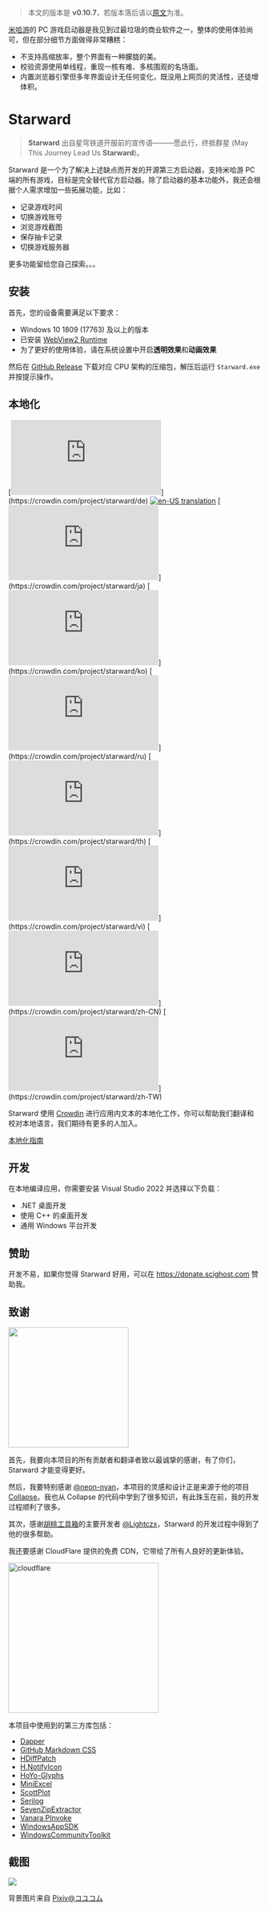 > 本文的版本是 **v0.10.7**，若版本落后请以[原文](../README.md)为准。


[米哈游](https://www.mihoyo.com)的 PC 游戏启动器是我见到过最垃圾的商业软件之一，整体的使用体验尚可，但在部分细节方面做得非常糟糕：

- 不支持高缩放率，整个界面有一种朦胧的美。
- 校验资源使用单线程，重现一核有难、多核围观的名场面。
- 内置浏览器引擎但多年界面设计无任何变化，既没用上网页的灵活性，还徒增体积。


# Starward

> **Starward** 出自星穹铁道开服前的宣传语———愿此行，终抵群星 (May This Journey Lead Us **Starward**)。

Starward 是一个为了解决上述缺点而开发的开源第三方启动器，支持米哈游 PC 端的所有游戏，目标是完全替代官方启动器。除了启动器的基本功能外，我还会根据个人需求增加一些拓展功能，比如：

-  记录游戏时间
-  切换游戏账号
-  浏览游戏截图
-  保存抽卡记录
-  切换游戏服务器

更多功能留给您自己探索。。。


## 安装

首先，您的设备需要满足以下要求：

- Windows 10 1809 (17763) 及以上的版本
- 已安装 [WebView2 Runtime](https://developer.microsoft.com/microsoft-edge/webview2)
- 为了更好的使用体验，请在系统设置中开启**透明效果**和**动画效果**

然后在 [GitHub Release](https://github.com/Scighost/Starward/releases) 下载对应 CPU 架构的压缩包，解压后运行 `Starward.exe` 并按提示操作。


## 本地化

[![de-DE translation](https://img.shields.io/badge/dynamic/json?color=blue&label=de-DE&style=flat&logo=crowdin&query=%24.progress[?(@.data.languageId==%27de%27)].data.translationProgress&url=https%3A%2F%2Fbadges.awesome-crowdin.com%2Fstats-15878835-595799.json)](https://crowdin.com/project/starward/de)
[![en-US translation](https://img.shields.io/badge/any_text-100%25-blue?logo=crowdin&label=en-US)](https://crowdin.com/project/starward)
[![ja-JP translation](https://img.shields.io/badge/dynamic/json?color=blue&label=ja-JP&style=flat&logo=crowdin&query=%24.progress[?(@.data.languageId==%27ja%27)].data.translationProgress&url=https%3A%2F%2Fbadges.awesome-crowdin.com%2Fstats-15878835-595799.json)](https://crowdin.com/project/starward/ja)
[![ko-KR translation](https://img.shields.io/badge/dynamic/json?color=blue&label=ko-KR&style=flat&logo=crowdin&query=%24.progress[?(@.data.languageId==%27ko%27)].data.translationProgress&url=https%3A%2F%2Fbadges.awesome-crowdin.com%2Fstats-15878835-595799.json)](https://crowdin.com/project/starward/ko)
[![ru-RU translation](https://img.shields.io/badge/dynamic/json?color=blue&label=ru-RU&style=flat&logo=crowdin&query=%24.progress[?(@.data.languageId==%27ru%27)].data.translationProgress&url=https%3A%2F%2Fbadges.awesome-crowdin.com%2Fstats-15878835-595799.json)](https://crowdin.com/project/starward/ru)
[![th-TH translation](https://img.shields.io/badge/dynamic/json?color=blue&label=th-TH&style=flat&logo=crowdin&query=%24.progress[?(@.data.languageId==%27th%27)].data.translationProgress&url=https%3A%2F%2Fbadges.awesome-crowdin.com%2Fstats-15878835-595799.json)](https://crowdin.com/project/starward/th)
[![vi-VN translation](https://img.shields.io/badge/dynamic/json?color=blue&label=vi-VN&style=flat&logo=crowdin&query=%24.progress[?(@.data.languageId==%27vi%27)].data.translationProgress&url=https%3A%2F%2Fbadges.awesome-crowdin.com%2Fstats-15878835-595799.json)](https://crowdin.com/project/starward/vi)
[![zh-CN translation](https://img.shields.io/badge/dynamic/json?color=blue&label=zh-CN&style=flat&logo=crowdin&query=%24.progress[?(@.data.languageId==%27zh-CN%27)].data.translationProgress&url=https%3A%2F%2Fbadges.awesome-crowdin.com%2Fstats-15878835-595799.json)](https://crowdin.com/project/starward/zh-CN)
[![zh-TW translation](https://img.shields.io/badge/dynamic/json?color=blue&label=zh-TW&style=flat&logo=crowdin&query=%24.progress[?(@.data.languageId==%27zh-TW%27)].data.translationProgress&url=https%3A%2F%2Fbadges.awesome-crowdin.com%2Fstats-15878835-595799.json)](https://crowdin.com/project/starward/zh-TW)

Starward 使用 [Crowdin](https://crowdin.com/project/starward) 进行应用内文本的本地化工作，你可以帮助我们翻译和校对本地语言，我们期待有更多的人加入。

[本地化指南](./Localization.zh-CN.md)


## 开发

在本地编译应用，你需要安装 Visual Studio 2022 并选择以下负载：

-  .NET 桌面开发
-  使用 C++ 的桌面开发
-  通用 Windows 平台开发


## 赞助

开发不易，如果你觉得 Starward 好用，可以在 https://donate.scighost.com 赞助我。


## 致谢

<picture>
    <source srcset="https://github.com/Scighost/Starward/assets/61003590/9d369ec3-ab7c-408f-88c2-11bfe4453208" type="image/avif" />
    <img src="https://github.com/Scighost/Starward/assets/61003590/44552992-e2c5-451f-9c2a-73176e8e4e93" width="240px" />
</picture>

首先，我要向本项目的所有贡献者和翻译者致以最诚挚的感谢，有了你们，Starward 才能变得更好。

然后，我要特别感谢 [@neon-nyan](https://github.com/neon-nyan)，本项目的灵感和设计正是来源于他的项目 [Collapse](https://github.com/neon-nyan/Collapse)。我也从 Collapse 的代码中学到了很多知识，有此珠玉在前，我的开发过程顺利了很多。

其次，感谢[胡桃工具箱](https://github.com/DGP-Studio/Snap.Hutao)的主要开发者 [@Lightczx](https://github.com/Lightczx)，Starward 的开发过程中得到了他的很多帮助。

我还要感谢 CloudFlare 提供的免费 CDN，它带给了所有人良好的更新体验。

<img alt="cloudflare" width="300px" src="https://user-images.githubusercontent.com/61003590/246605903-f19b5ae7-33f8-41ac-8130-6d0069fde27a.png" />

本项目中使用到的第三方库包括：

-  [Dapper](https://github.com/DapperLib/Dapper)
-  [GitHub Markdown CSS](https://github.com/sindresorhus/github-markdown-css)
-  [HDiffPatch](https://github.com/sisong/HDiffPatch)
-  [H.NotifyIcon](https://github.com/HavenDV/H.NotifyIcon)
-  [HoYo-Glyphs](https://github.com/SpeedyOrc-C/HoYo-Glyphs)
-  [MiniExcel](https://github.com/mini-software/MiniExcel)
-  [ScottPlot](https://github.com/ScottPlot/ScottPlot)
-  [Serilog](https://github.com/serilog/serilog)
-  [SevenZipExtractor](https://github.com/adoconnection/SevenZipExtractor)
-  [Vanara PInvoke](https://github.com/dahall/Vanara)
-  [WindowsAppSDK](https://github.com/microsoft/WindowsAppSDK)
-  [WindowsCommunityToolkit](https://github.com/CommunityToolkit/WindowsCommunityToolkit)

## 截图

<picture>
    <source srcset="https://github.com/Scighost/Starward/assets/61003590/6647e600-f4d8-4f11-8b23-411f42551abc" type="image/avif" />
    <img src="https://github.com/Scighost/Starward/assets/61003590/f778b829-35f7-45ab-b711-ece8b532450f" />
</picture>

背景图片来自 [Pixiv@コユコム](https://www.pixiv.net/artworks/114596167)
